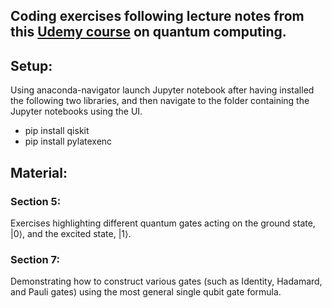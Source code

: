 ## Coding exercises following lecture notes from this [Udemy course](https://www.udemy.com/course/quantum-computing-in-python-using-qiskit/) on quantum computing.

## Setup:
Using anaconda-navigator launch Jupyter notebook after having installed the following two libraries, and then navigate to the folder containing the Jupyter notebooks using the UI.

- pip install qiskit
- pip install pylatexenc


## Material:

### Section 5:
Exercises highlighting different quantum gates acting on the ground state, |0⟩, and the excited state, |1⟩.

### Section 7:
Demonstrating how to construct various gates (such as Identity, Hadamard, and Pauli gates) using the most general single qubit gate formula. 

